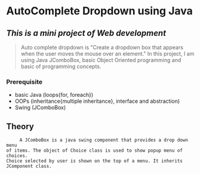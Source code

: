 # AutoComplete Dropdown using Java

## _This is a mini project of Web development_ 

> Auto complete dropdown is "Create a dropdown box that 
> appears when the user moves the mouse over an element."
> In this project, I am using Java JComboBox, basic Object 
> Oriented programming and basic of programming concepts.

### Prerequisite
- basic Java (loops{for, foreach})
- OOPs (inheritance{multiple inheritance}, interface and abstraction)
- Swing (JComboBox)

## Theory


    
         A JComboBox is a java swing component that provides a drop down menu 
    of items. The object of Choice class is used to show popup menu of choices. 
    Choice selected by user is shown on the top of a menu. It inherits 
    JComponent class.


    
